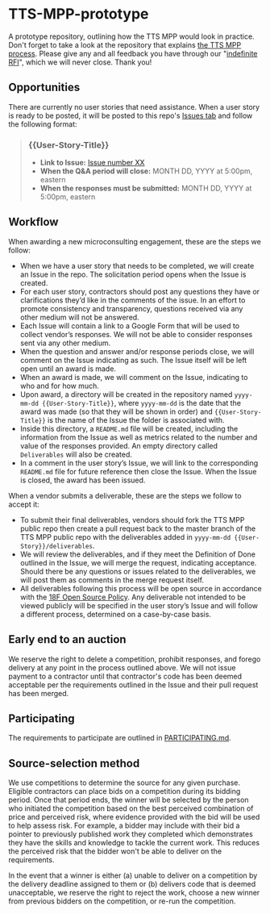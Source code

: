 # TTS-MPP-prototype
A prototype repository, outlining how the TTS MPP would look in practice. Don't forget to take a look at the repository that explains [the TTS MPP process](https://github.com/fieldsey/TTS-MPP-process/). Please give any and all feedback you have through our "[indefinite RFI](https://forms.gle/Lo38qwjTyE7hCPUG7)", which we will never close. Thank you!

## Opportunities
There are currently no user stories that need assistance. When a user story is ready to be posted, it will be posted to this repo's [Issues tab](https://github.com/fieldsey/TTS-MPP-prototype/issues) and follow the following format:

> ### {{User-Story-Title}}
> 
> * **Link to Issue:** [Issue number XX](URL)
> * **When the Q&A period will close:** MONTH DD, YYYY at 5:00pm, eastern
> * **When the responses must be submitted:** MONTH DD, YYYY at 5:00pm, eastern

## Workflow
When awarding a new microconsulting engagement, these are the steps we follow:

* When we have a user story that needs to be completed, we will create an Issue in the repo. The solicitation period opens when the Issue is created.
* For each user story, contractors should post any questions they have or clarifications they’d like in the comments of the issue. In an effort to promote consistency and transparency, questions received via any other medium will not be answered.
* Each Issue will contain a link to a Google Form that will be used to collect vendor’s responses. We will not be able to consider responses sent via any other medium.
* When the question and answer and/or response periods close, we will comment on the Issue indicating as such. The Issue itself will be left open until an award is made.
* When an award is made, we will comment on the Issue, indicating to who and for how much.
* Upon award, a directory will be created in the repository named `yyyy-mm-dd {{User-Story-Title}}`, where `yyyy-mm-dd` is the date that the award was made (so that they will be shown in order) and `{{User-Story-Title}}` is the name of the Issue the folder is associated with.
* Inside this directory, a `README.md` file will be created, including the information from the Issue as well as metrics related to the number and value of the responses provided. An empty directory called `Deliverables` will also be created.
* In a comment in the user story’s Issue, we will link to the corresponding `README.md` file for future reference then close the Issue. When the Issue is closed, the award has been issued.

When a vendor submits a deliverable, these are the steps we follow to accept it:

* To submit their final deliverables, vendors should fork the TTS MPP public repo then create a pull request back to the master branch of the TTS MPP public repo with the deliverables added in `yyyy-mm-dd {{User-Story}}/deliverables`.
* We will review the deliverables, and if they meet the Definition of Done outlined in the Issue, we will merge the request, indicating acceptance. Should there be any questions or issues related to the deliverables, we will post them as comments in the merge request itself.
* All deliverables following this process will be open source in accordance with the [18F Open Source Policy](https://18f.gsa.gov/open-source-policy/). Any deliverable not intended to be viewed publicly will be specified in the user story’s Issue and will follow a different process, determined on a case-by-case basis.

## Early end to an auction
We reserve the right to delete a competition, prohibit responses, and forego delivery at any point in the process outlined above. We will not issue payment to a contractor until that contractor's code has been deemed acceptable per the requirements outlined in the Issue and their pull request has been merged.

## Participating
The requirements to participate are outlined in [PARTICIPATING.md](https://github.com/fieldsey/TTS-MPP-template/blob/master/PARTICIPATING.md).

## Source-selection method
We use competitions to determine the source for any given purchase. Eligible contractors can place bids on a competition during its bidding period. Once that period ends, the winner will be selected by the person who initiated the competition based on the best perceived combination of price and perceived risk, where evidence provided with the bid will be used to help assess risk. For example, a bidder may include with their bid a pointer to previously published work they completed which demonstrates they have the skills and knowledge to tackle the current work. This reduces the perceived risk that the bidder won't be able to deliver on the requirements.

In the event that a winner is either (a) unable to deliver on a competition by the delivery deadline assigned to them or (b) delivers code that is deemed unacceptable, we reserve the right to reject the work, choose a new winner from previous bidders on the competition, or re-run the competition.
